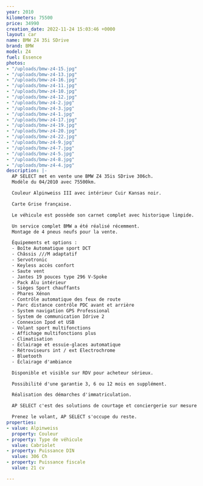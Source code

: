 ```yaml
---
year: 2010
kilometers: 75500
price: 34990
creation_date: 2022-11-24 15:03:46 +0000
layout: car
name: BMW Z4 35i SDrive
brand: BMW
model: Z4
fuel: Essence
photos:
- "/uploads/bmw-z4-15.jpg"
- "/uploads/bmw-z4-13.jpg"
- "/uploads/bmw-z4-16.jpg"
- "/uploads/bmw-z4-11.jpg"
- "/uploads/bmw-z4-10.jpg"
- "/uploads/bmw-z4-12.jpg"
- "/uploads/bmw-z4-2.jpg"
- "/uploads/bmw-z4-3.jpg"
- "/uploads/bmw-z4-1.jpg"
- "/uploads/bmw-z4-17.jpg"
- "/uploads/bmw-z4-19.jpg"
- "/uploads/bmw-z4-20.jpg"
- "/uploads/bmw-z4-22.jpg"
- "/uploads/bmw-z4-9.jpg"
- "/uploads/bmw-z4-7.jpg"
- "/uploads/bmw-z4-5.jpg"
- "/uploads/bmw-z4-8.jpg"
- "/uploads/bmw-z4-4.jpg"
description: |-
  AP SELECT met en vente une BMW Z4 35is SDrive 306ch.
  Modèle du 04/2010 avec 75500km.

  Couleur Alpinweiss III avec intérieur Cuir Kansas noir.

  Carte Grise française.

  Le véhicule est possède son carnet complet avec historique limpide.

  Un service complet BMW a été réalisé récemment.
  Montage de 4 pneus neufs pour la vente.

  Équipements et options :
  - Boîte Automatique sport DCT
  - Châssis ///M adaptatif
  - Servotronic
  - Keyless accès confort
  - Saute vent
  - Jantes 19 pouces type 296 V-Spoke
  - Pack Alu intérieur
  - Sièges Sport chauffants
  - Phares Xénon
  - Contrôle automatique des feux de route
  - Parc distance contrôle PDC avant et arrière
  - System navigation GPS Professional
  - System de communication Idrive 2
  - Connexion Ipod et USB
  - Volant sport multifonctions
  - Affichage multifonctions plus
  - Climatisation
  - Éclairage et essuie-glaces automatique
  - Rétroviseurs int / ext Electrochrome
  - Bluetooth
  - Éclairage d'ambiance

  Disponible et visible sur RDV pour acheteur sérieux.

  Possibilité d'une garantie 3, 6 ou 12 mois en supplément.

  Réalisation des démarches d'immatriculation.

  AP SELECT c'est des solutions de courtage et conciergerie sur mesure pour profiter librement de sa passion et de son patrimoine.

  Prenez le volant, AP SELECT s'occupe du reste.
properties:
- value: Alpinweiss
  property: Couleur
- property: Type de véhicule
  value: Cabriolet
- property: Puissance DIN
  value: 306 Ch
- property: Puissance fiscale
  value: 21 cv

---
```

